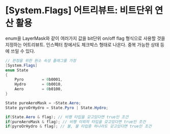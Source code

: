 
# \[System.Flags] 어트리뷰트: 비트단위 연산 활용

enum을 LayerMask와 같이 여러가지 값을 bit단위 on/off flag 형식으로 사용할 것을 지정하는 어트리뷰트. 인스펙터 창에서도 체크박스 형태로 나온다. 중복 가능한 상태 등에 쓰일 수 있다.

```C#
// 판정을 위한 원소 속성 플래그를 가정
[System.Flags]
enum State
{
    Pyro        = 0b0001,
    Hydro       = 0b0010,
    Aero        = 0b0100,
}
```

```C#
State pureAeroMask = ~State.Aero;
State pyroOrHydro = State.Pyro | State.Hydro;

if(State.Aero & flag); // 비행 타입을 갖고있다면 true인 조건
if(pureAeroMask & flag); // 비행 이외의 타입을 갖고있다면 true인 조건
if(pyroOrHydro & flag); // 불, 물 타입중 하나라도 갖고있다면 true인 조건
```
